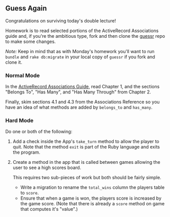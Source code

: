 ## Guess Again

Congratulations on surviving today's double lecture!

Homework is to read selected portions of the ActiveRecord Associations guide and,
if you're the ambitious type, fork and then clone the [guessr][guessr] repo to make some changes.

*Note:* Keep in mind that as with Monday's homework you'll want to run `bundle` and
`rake db:migrate` in your local copy of `guessr` if you fork and clone it.

[guessr]: https://github.com/TIY-ATL-ROR-2015-Sep/guessr.git

### Normal Mode

In the [ActiveRecord Associations Guide][aag], read Chapter 1,
and the sections "Belongs To", "Has Many", and "Has Many Through" from Chapter 2.

Finally, skim sections 4.1 and 4.3 from the Associations Reference so you have
an idea of what methods are added by `belongs_to` and `has_many`.

### Hard Mode

Do one or both of the following:

1. Add a check inside the App's `take_turn` method to allow the player to quit.
   Note that the method `exit` is part of the Ruby language and exits the program.

2. Create a method in the app that is called between games allowing the user to see
   a high scores board.

   This requires two sub-pieces of work but both should be fairly simple.

      * Write a migration to rename the `total_wins` column the players table to `score`.
      * Ensure that when a game is won, the players score is increased by the game score.
        (Note that there is already a `score` method on game that computes it's "value".)

[aag]: http://guides.rubyonrails.org/association_basics.html
